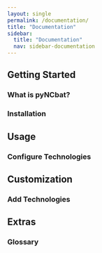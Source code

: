 ```yaml
---
layout: single
permalink: /documentation/
title: "Documentation"
sidebar:
  title: "Documentation"
  nav: sidebar-documentation
---
```


## Getting Started

### What is pyNCbat?

### Installation

## Usage

### Configure Technologies

## Customization

### Add Technologies

## Extras

### Glossary